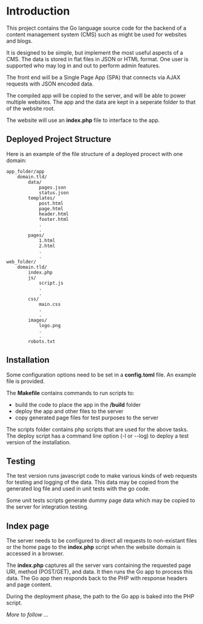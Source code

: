 # Introduction

This project contains the Go language source code for the backend of a content management system (CMS) such as might be used for websites and blogs.

It is designed to be simple, but implement the most useful aspects of a CMS. The data is stored in flat files in JSON or HTML format. One user is supported who may log in and out to perform admin features.

The front end will be a Single Page App (SPA) that connects via AJAX requests with JSON encoded data.

The compiled app will be copied to the server, and will be able to power multiple websites. The app and the data are kept in a seperate folder to that of the website root.

The website will use an **index.php** file to interface to the app.

## Deployed Project Structure

Here is an example of the file structure of a deployed procect with one domain:

    app_folder/app
        domain.tld/
            data/
                pages.json
                status.json
            templates/
                post.html
                page.html
                header.html
                footer.html
                .
                .
            pages/
                1.html
                2.html
                .
                .
    web_folder/
        domain.tld/
            index.php
            js/
                script.js
                .
                .
            css/
                main.css
                .
                .
            images/
                logo.png
                .
                .
            robots.txt

## Installation

Some configuration options need to be set in a **config.toml** file. An example file is provided.

The **Makefile** contains commands to run scripts to:
- build the code to place the app in the **/build** folder
- deploy the app and other files to the server
- copy generated page files for test purposes to the server

The scripts folder contains php scripts that are used for the above tasks. The deploy script has a command line option (-l or --log) to deploy a test version of the installation.

## Testing

The test version runs javascript code to make various kinds of web requests for testing and logging of the data. This data may be copied from the generated log file and used in unit tests with the go code.

Some unit tests scripts generate dummy page data which may be copied to the server for integration testing.

## Index page

The server needs to be configured to direct all requests to non-existant files or the home page to the **index.php** script when the website domain is accessed in a browser.

The **index.php** captures all the server vars containing the requested page URI, method (POST/GET), and data. It then runs the Go app to process this data. The Go app then responds back to the PHP with response headers and page content.

During the deployment phase, the path to the Go app is baked into the PHP script.

*More to follow ...*
